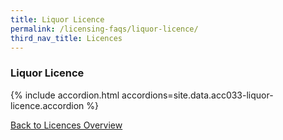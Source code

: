 ```yaml
---
title: Liquor Licence
permalink: /licensing-faqs/liquor-licence/
third_nav_title: Licences
---
```


### Liquor Licence

{% include accordion.html accordions=site.data.acc033-liquor-licence.accordion %}

[Back to Licences Overview](/licences/)